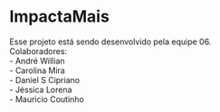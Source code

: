  # ImpactaMais
<meta charset="UTF-8">
Esse projeto está sendo desenvolvido pela equipe 06. 
</br>Colaboradores:
</br>- André Willian
</br>- Carolina Mira
</br>- Daniel S Cipriano
</br>- Jéssica Lorena
</br>- Mauricio Coutinho

